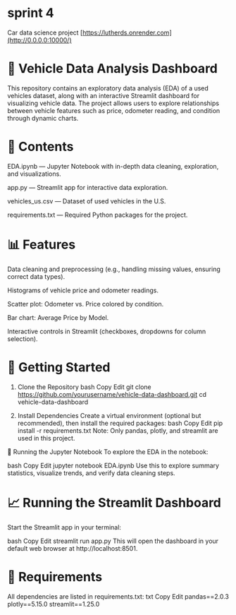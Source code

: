 # sprint 4
 Car data science project
[https://lutherds.onrender.com](http://0.0.0.0:10000/)

# 🚗 Vehicle Data Analysis Dashboard
This repository contains an exploratory data analysis (EDA) of a used vehicles dataset, along with an interactive Streamlit dashboard for visualizing vehicle data. The project allows users to explore relationships between vehicle features such as price, odometer reading, and condition through dynamic charts.

# 📂 Contents
EDA.ipynb — Jupyter Notebook with in-depth data cleaning, exploration, and visualizations.

app.py — Streamlit app for interactive data exploration.

vehicles_us.csv — Dataset of used vehicles in the U.S.

requirements.txt — Required Python packages for the project.

# 📊 Features
Data cleaning and preprocessing (e.g., handling missing values, ensuring correct data types).

Histograms of vehicle price and odometer readings.

Scatter plot: Odometer vs. Price colored by condition.

Bar chart: Average Price by Model.

Interactive controls in Streamlit (checkboxes, dropdowns for column selection).

# 🚀 Getting Started
1. Clone the Repository
bash
Copy
Edit
git clone https://github.com/yourusername/vehicle-data-dashboard.git
cd vehicle-data-dashboard

2. Install Dependencies
Create a virtual environment (optional but recommended), then install the required packages:
bash
Copy
Edit
pip install -r requirements.txt
Note: Only pandas, plotly, and streamlit are used in this project.

🧪 Running the Jupyter Notebook
To explore the EDA in the notebook:

bash
Copy
Edit
jupyter notebook EDA.ipynb
Use this to explore summary statistics, visualize trends, and verify data cleaning steps.

# 📈 Running the Streamlit Dashboard
Start the Streamlit app in your terminal:

bash
Copy
Edit
streamlit run app.py
This will open the dashboard in your default web browser at http://localhost:8501.

# 📌 Requirements
All dependencies are listed in requirements.txt:
txt
Copy
Edit
pandas==2.0.3
plotly==5.15.0
streamlit==1.25.0



